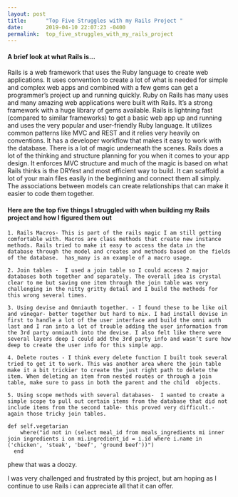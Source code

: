 ```yaml
---
layout: post
title:      "Top Five Struggles with my Rails Project "
date:       2019-04-10 22:07:23 -0400
permalink:  top_five_struggles_with_my_rails_project
---
```



#### A brief look at what Rails is...

Rails is a web framework that uses the Ruby language to create web applications. It uses convention to create a lot of what is needed for simple and complex web apps and combined with a few gems can get a programmer’s project up and running quickly. 
	Ruby on Rails has many uses and many amazing web applications were built with Rails. It’s a strong framework with a huge library of gems available. Rails is lightning fast (compared to similar frameworks) to get a basic web app up and running and uses the very popular and user-friendly Ruby language. It utilizes common patterns like MVC and REST and it relies very heavily on conventions. It has a developer workflow that makes it easy to work with the database. 
	There is a lot of magic underneath the scenes. Rails does a lot of the thinking and structure planning for you when it comes to your app design. It enforces MVC structure and much of the magic is based on what Rails thinks is the DRYest and most efficient way to build. It can scaffold a lot of your main files easily in the beginning and connect them all simply.  The associations between models can create relationships that can make it easier to code them together. 
	
#### Here are the top five things I struggled with when building my Rails project and how I figured them out

	1. Rails Macros- This is part of the rails magic I am still getting comfortable with. Macros are class methods that create new instance methods. Rails tried to make it easy to access the data in the database through the model and creates and methods based on the fields of the database.  has_many is an example of a macro usage.

	2. Join tables -  I used a join table so I could access 2 major databases both together and separately. The overall idea is crystal clear to me but saving one item through the join table was very challenging in the nitty gritty detail and I build the methods for this wrong several times. 

	3. Using devise and Omniauth together. - I found these to be like oil and vinegar- better together but hard to mix. I had install devise in first to handle a lot of the user interface and build the omni auth last and I ran into a lot of trouble adding the user information from the 3rd party onmiauth into the devise. I also felt like there were several layers deep I could add the 3rd party info and wasn’t sure how deep to create the user info for this simple app. 

	4. Delete routes - I think every delete function I built took several tried to get it to work. This was another area where the join table make it a bit trickier to create the just right path to delete the item. When deleting an item from nested routes or through a join table, make sure to pass in both the parent and the child  objects. 

	5. Using scope methods with several databases-  I wanted to create a simple scope to pull out certain items from the database that did not include items from the second table- this proved very difficult.- again those tricky join tables. 

```
def self.vegetarian
    where("id not in (select meal_id from meals_ingredients mi inner join ingredients i on mi.ingredient_id = i.id where i.name in ('chicken', 'steak', 'beef', 'ground beef'))")
  end
```

phew that was a doozy. 

I was very challenged and frustrated by this project, but am hoping as I continue to use Rails i can appreciate all that it can offer. 



